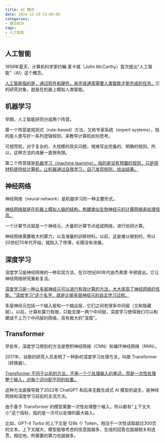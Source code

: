 ```yaml
---
title: AI 概念
date: 2024-12-20 15:00:00
categories:
- 理论知识
tags:
- 人工智能
---
```


##  人工智能

1956年夏天，计算机科学家约翰·麦卡锡（John McCarthy）首次提出"人工智能"（AI）这个概念。

<u>人工智能指的是，通过软件和硬件，来完成通常需要人类智能才能完成的任务。</u>它的研究对象，就是在机器上模拟人类智能。


##  机器学习

早期，人工智能研究分成两个阵营。

第一个阵营是规则式（rule-based）方法，又称专家系统（expert systems），指的是人类写好一系列逻辑规则，来教导计算机如何思考。

可想而知，对于复杂的、大规模的现实问题，很难写出完备的、明确的规则。所以，这种方法的进展一直很有限。

第二个阵营就是<u>机器学习（machine learning），指的是没有预置的规则，只是把材料提供给计算机，让机器通过自我学习，自己发现规则，给出结果。</u>


## 神经网络

神经网络（neural network）是机器学习的一种主要形式。

<u>神经网络就是在机器上模拟人脑的结构，构建类似生物神经元的计算网络来处理信息。</u>

一个计算节点就是一个神经元，大量的计算节点组成网络，进行协同计算。

神经网络需要极大的算力，以及海量的训练材料。以前，这是难以做到的，所以20世纪70年代开始，就陷入了停滞，长期没有进展。


## 深度学习

深度学习是神经网络的一种实现方法，在20世纪80年代由杰弗里·辛顿提出。它让神经网络研究重新复活。

<u>深度学习是一种让多层神经元可以进行有效计算的方法，大大提高了神经网络的性能。"深度学习"这个名字，就是比喻多层神经元的自主学习过程。</u>

多层神经元包括一个输入层和一个输出层，它们之间有很多中间层（又称隐藏层）。以前，计算机算力有限，只能支撑一两个中间层，深度学习使得我们可以构建成千上万个中间层的网络，具有极大的"深度"。

## Transformer

早些年，深度学习用到的方法是卷积神经网络（CNN）和循环神经网络（RNN）。

2017年，谷歌的研究人员发明了一种新的深度学习处理方法，叫做 Transformer（转换器）。

<u>Transformer 不同于以前的方法，不再一个个处理输入的单词，而是一次性处理整个输入，对每个词分配不同的权重。</u>

这种方法直接导致了2022年 ChatGPT 和后来无数生成式 AI 模型的诞生，是神经网络和深度学习目前的主流方法。

由于基于 Transformer 的模型需要一次性处理整个输入，所以都有"上下文大小"这个指标，指的是一次可以处理的最大输入。

比如，GPT-4 Turbo 的上下文是 128k 个 Token，相当于一次性读取超过300页的文本。上下文越大，模型能够考虑的信息就越多，生成的回答也就越相关和连贯，相应地，所需要的算力也就越多。
